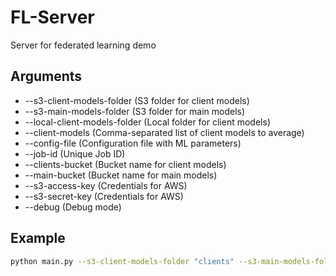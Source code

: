 # FL-Server

Server for federated learning demo

## Arguments
* --s3-client-models-folder (S3 folder for client models)
* --s3-main-models-folder (S3 folder for main models)
* --local-client-models-folder (Local folder for client models)
* --client-models (Comma-separated list of client models to average)
* --config-file (Configuration file with ML parameters)
* --job-id (Unique Job ID)
* --clients-bucket (Bucket name for client models)
* --main-bucket (Bucket name for main models)
* --s3-access-key (Credentials for AWS)
* --s3-secret-key (Credentials for AWS)
* --debug (Debug mode)

## Example
```bash
python main.py --s3-client-models-folder "clients" --s3-main-models-folder "main" --local-client-models-folder "./storage" --client-models "main_model.pt" --config-file "" --job-id 245425 --main-bucket "MY_BUCKET_NAME" --clients-bucket "ANOTHER_BUCKET_NAME"```

